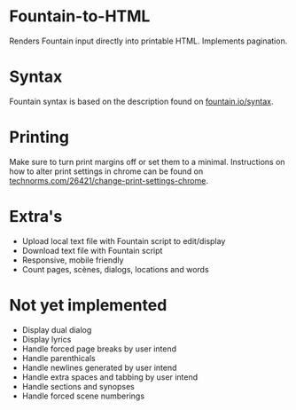 # Fountain-to-HTML
Renders Fountain input directly into printable HTML. Implements pagination.

# Syntax
Fountain syntax is based on the description found on [fountain.io/syntax](https://fountain.io/syntax).

# Printing
Make sure to turn print margins off or set them to a minimal. Instructions on how to alter print settings in chrome can be found on [technorms.com/26421/change-print-settings-chrome](https://www.technorms.com/26421/change-print-settings-chrome).

# Extra's
- Upload local text file with Fountain script to edit/display
- Download text file with Fountain script
- Responsive, mobile friendly
- Count pages, scènes, dialogs, locations and words

# Not yet implemented
- Display dual dialog
- Display lyrics
- Handle forced page breaks by user intend
- Handle parenthicals
- Handle newlines generated by user intend
- Handle extra spaces and tabbing by user intend
- Handle sections and synopses
- Handle forced scene numberings
